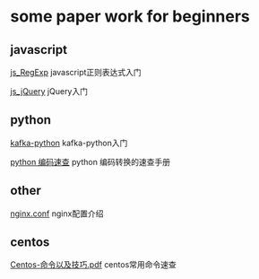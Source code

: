 # some paper work for beginners

## javascript

[js_RegExp](https://github.com/ayiis/paper/blob/master/js_RegExp.md) javascript正则表达式入门

[js_jQuery](https://github.com/ayiis/paper/blob/master/js_jQuery.md) jQuery入门

## python

[kafka-python](https://github.com/ayiis/paper/blob/master/kafka-python.md) kafka-python入门

[python 编码速查](https://github.com/ayiis/paper/blob/master/python%20%E7%BC%96%E7%A0%81%E9%80%9F%E6%9F%A5.md) python 编码转换的速查手册

## other

[nginx.conf](https://github.com/ayiis/paper/blob/master/nginx.conf.md) nginx配置介绍

## centos

[Centos-命令以及技巧.pdf](https://github.com/ayiis/paper/blob/master/%5B%E5%9F%BA%5D%20Centos-%E5%91%BD%E4%BB%A4%E4%BB%A5%E5%8F%8A%E6%8A%80%E5%B7%A7.pdf) centos常用命令速查

